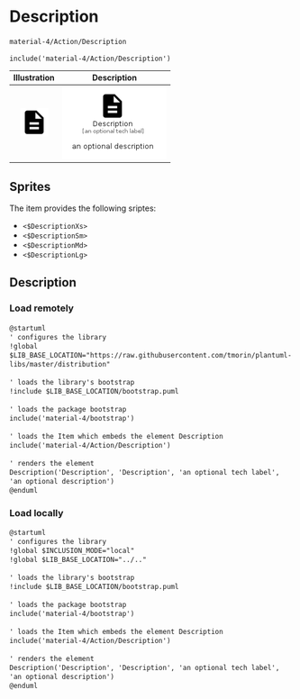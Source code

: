 # Description


```text
material-4/Action/Description
```

```text
include('material-4/Action/Description')
```



| Illustration | Description |
| :---: | :---: |
| ![illustration for Illustration](../../material-4/Action/Description.png) | ![illustration for Description](../../material-4/Action/Description.Local.png) |



## Sprites
The item provides the following sriptes:

- `<$DescriptionXs>`
- `<$DescriptionSm>`
- `<$DescriptionMd>`
- `<$DescriptionLg>`





## Description

### Load remotely
```plantuml
@startuml
' configures the library
!global $LIB_BASE_LOCATION="https://raw.githubusercontent.com/tmorin/plantuml-libs/master/distribution"

' loads the library's bootstrap
!include $LIB_BASE_LOCATION/bootstrap.puml

' loads the package bootstrap
include('material-4/bootstrap')

' loads the Item which embeds the element Description
include('material-4/Action/Description')

' renders the element
Description('Description', 'Description', 'an optional tech label', 'an optional description')
@enduml
```

### Load locally
```plantuml
@startuml
' configures the library
!global $INCLUSION_MODE="local"
!global $LIB_BASE_LOCATION="../.."

' loads the library's bootstrap
!include $LIB_BASE_LOCATION/bootstrap.puml

' loads the package bootstrap
include('material-4/bootstrap')

' loads the Item which embeds the element Description
include('material-4/Action/Description')

' renders the element
Description('Description', 'Description', 'an optional tech label', 'an optional description')
@enduml
```

